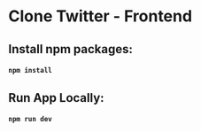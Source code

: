 # Clone Twitter - Frontend

## Install npm packages:

#### `npm install`

## Run App Locally:

#### `npm run dev`
